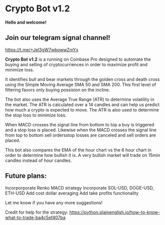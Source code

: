 # Crypto Bot v1.2

**Hello and welcome!**

## Join our telegram signal channel!
https://t.me/+Jel3gW7wbowwZmYx

**Crypto Bot v1.2** is a running on Coinbase Pro designed to automate the buying and selling of cryptocurriences in order to maximize profit and minimize loss.

It identifies bull and bear markets through the golden cross and death cross using the Simple Moving Average SMA 50 and SMA 200. This first level of filtering favors only buying possision on the incline.

The bot also uses the Average True Range (ATR) to determine volatility in the market. The ATR is calculated over a 14 candles and can help us predict how much a crypto is expected to move. The ATR is also used to determine the stop loss to minimize loss.

When MACD crosses the signal line from bottom to top a buy is triggered and a stop loss is placed. Likewise when the MACD crosses the signal line from top to bottom sell ordersstop losses are canceled and sell orders are placed.

This bot also compares the EMA of the hour chart vs the 6 hour chart in order to determine how bullish it is. A very bullish market will trade on 15min candles instead of hour candles.

## Future plans:
Incorporporate Renko MACD strategy
Incorporate SOL-USD, DOGE-USD, ETH-USD
Add cost dollar averaging
Add take profits functionality

Let me know if you have any more suggestions!

Credit for help for the strategy:
https://python.plainenglish.io/how-to-know-what-to-trade-ba4c5ef407ba
